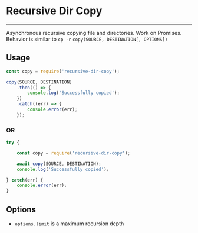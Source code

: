 # Recursive Dir Copy

---

Asynchronous recursive copying file and directories. Work on Promises. Behavior is similar to `cp -r`
`copy(SOURCE, DESTINATION[, OPTIONS])`

## Usage

```javascript
const copy = require('recursive-dir-copy');

copy(SOURCE, DESTINATION)
	.then(() => {
		console.log('Successfully copied');
	})
	.catch((err) => {
		console.error(err);
	});
```
### OR

```javascript
try {

	const copy = require('recursive-dir-copy');

	await copy(SOURCE, DESTINATION);
	console.log('Successfully copied');

} catch(err) {
	console.error(err);
}
```

## Options

* `options.limit` is a maximum recursion depth 